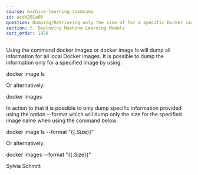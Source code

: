 ```yaml
---
course: machine-learning-zoomcamp
id: acdd201a06
question: Dumping/Retrieving only the size of for a specific Docker image
section: 5. Deploying Machine Learning Models
sort_order: 1920
---
```


Using the command docker images or docker image ls will dump all information for all local Docker images. It is possible to dump the information only for a specified image by using:

docker image ls <image name>

Or alternatively:

docker images <image name>

In action to that it is possible to only dump specific information provided using the option --format which will dump only the size for the specified image name when using the command below:

docker image ls --format "{{.Size}}" <image name>

Or alternatively:

docker images --format "{{.Size}}" <image name>

Sylvia Schmitt

